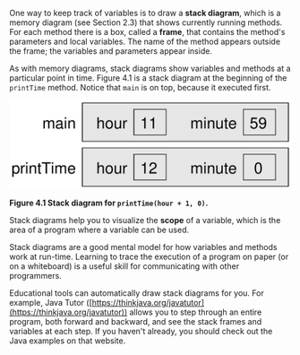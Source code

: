One way to keep track of variables is to draw a **stack diagram**, which is a memory diagram (see Section 2.3) that shows currently running methods. For each method there is a box, called a **frame**, that contains the method's parameters and local variables. The name of the method appears outside the frame; the variables and parameters appear inside.

As with memory diagrams, stack diagrams show variables and methods at a particular point in time. Figure 4.1 is a stack diagram at the beginning of the `printTime` method. Notice that `main` is on top, because it executed first.

![Figure 4.1 Stack diagram for `printTime(hour + 1, 0)`.](figs/stack1.jpg)

**Figure 4.1 Stack diagram for `printTime(hour + 1, 0)`.**


Stack diagrams help you to visualize the **scope** of a variable, which is the area of a program where a variable can be used.


Stack diagrams are a good mental model for how variables and methods work at run-time. Learning to trace the execution of a program on paper (or on a whiteboard) is a useful skill for communicating with other programmers.

Educational tools can automatically draw stack diagrams for you. For example, Java Tutor ([https://thinkjava.org/javatutor](https://thinkjava.org/javatutor)) allows you to step through an entire program, both forward and backward, and see the stack frames and variables at each step. If you haven't already, you should check out the Java examples on that website.
